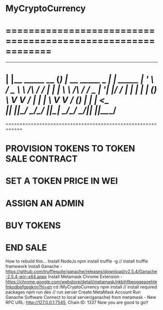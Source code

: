 # MyCryptoCurrency

============================================================
============================================================
 _                     _ _                        _
| |__   _____      __ (_) |_  __      _____  _ __| | _____
| '_ \ / _ \ \ /\ / / | | __| \ \ /\ / / _ \| '__| |/ / __|
| | | | (_) \ V  V /  | | |_   \ V  V / (_) | |  |   <\__ \
|_| |_|\___/ \_/\_/   |_|\__|   \_/\_/ \___/|_|  |_|\_\___/
============================================================
============================================================

# PROVISION TOKENS TO TOKEN SALE CONTRACT
# SET A TOKEN PRICE IN WEI
# ASSIGN AN ADMIN
# BUY TOKENS
# END SALE


How to rebuild this...
Install NodeJs
npm install truffle -g // install truffle framework
Install Ganache - https://github.com/trufflesuite/ganache/releases/download/v2.5.4/Ganache-2.5.4-win-x64.appx
Install Metamask Chrome Extension - https://chrome.google.com/webstore/detail/metamask/nkbihfbeogaeaoehlefnkodbefgpgknn?hl=en
cd /MyCryptoCurrency
npm install // install required packages
npm run dev	// run server
Create MetaMask Account
Run Ganache Software
Connect to local server(ganache) from metamask - New RPC URL: http://127.0.0.1:7545, Chain ID: 1337
Now you are good to go!!